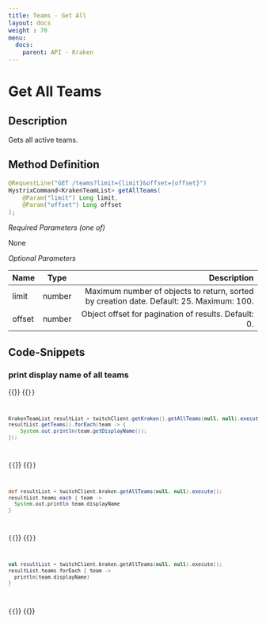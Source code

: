 ```yaml
---
title: Teams - Get All
layout: docs
weight : 70
menu: 
  docs:
    parent: API - Kraken
---
```


# Get All Teams

## Description

Gets all active teams.

## Method Definition

```java
@RequestLine("GET /teams?limit={limit}&offset={offset}")
HystrixCommand<KrakenTeamList> getAllTeams(
	@Param("limit") Long limit,
	@Param("offset") Long offset
);
```

*Required Parameters (one of)*

None

*Optional Parameters*

| Name          | Type      | Description  |
| ------------- |:---------:| -----------------:|
| limit | number | Maximum number of objects to return, sorted by creation date. Default: 25. Maximum: 100. |
| offset | number | Object offset for pagination of results. Default: 0. |

## Code-Snippets

### print display name of all teams

{{<codeblocks>}}
{{<code Java>}}
```java
KrakenTeamList resultList = twitchClient.getKraken().getAllTeams(null, null).execute();
resultList.getTeams().forEach(team -> {
    System.out.println(team.getDisplayName());
});
```
{{</code>}}
{{<code Groovy>}}
```groovy
def resultList = twitchClient.kraken.getAllTeams(null, null).execute();
resultList.teams.each { team ->
  System.out.println team.displayName
}
```
{{</code>}}
{{<code Kotlin>}}
```kotlin
val resultList = twitchClient.kraken.getAllTeams(null, null).execute();
resultList.teams.forEach { team ->
  println(team.displayName)
}
```
{{</code>}}
{{</codeblocks>}}
